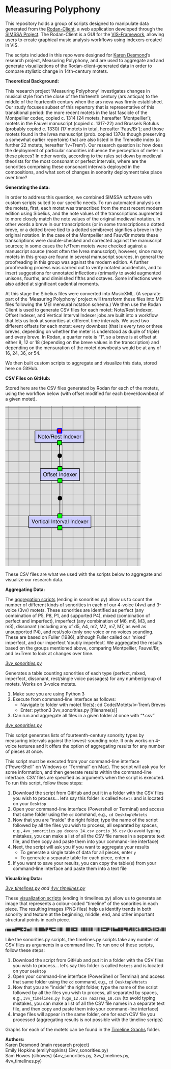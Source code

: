 # Measuring Polyphony

This repository holds a group of scripts designed to manipulate data generated from the [Rodan-Client](https://rodan.simssa.ca/client/), a web application developed through the [SIMSSA Project](simssa.ca). The Rodan-Client is a GUI for the [VIS-Framework](https://vis-framework.readthedocs.io/en/vis-framework-2.0.0/), allowing users to create graphical music analysis workflows using indexers created in VIS. 

The scripts included in this repo were designed for [Karen Desmond](http://www.arsmusicae.org/wordpress/)’s research project, Measuring Polyphony, and are used to aggregate and and generate visualizations of the Rodan-client-generated data in order to compare stylistic change in 14th-century motets.

**Theoretical Background:**

This research project ‘Measuring Polyphony’ investigates changes in musical style from the close of the thirteenth century (ars antiqua) to the middle of the fourteenth century when the ars nova was firmly established. Our study focuses subset of this repertory that is representative of this transitional period: the more recent motets in the last fascicle of the Montpellier codex, copied c. 1314 (24 motets, hereafter ‘Montpellier’); motets in the Fauvel manuscript (copied c. 1317-22) and Brussels Rotulus (probably copied c. 1330) (17 motets in total, hereafter ‘Fauv/Br’); and those motets found in the Ivrea manuscript (prob. copied 1370s though preserving a somewhat earlier repertoire) that are also listed in the Tremoille index (a further 22 motets, hereafter ‘Iv+Trem’). Our research question is: how does the deployment of particular sonorities influence the perception of meter in these pieces? In other words, according to the rules set down by medieval theorists for the most consonant or perfect intervals, where are the sonorities comprising these consonant intervals deployed in the compositions, and what sort of changes in sonority deployment take place over time?

**Generating the data:**

In order to address this question, we combined SIMSSA software with custom scripts suited to our specific needs. To run automated analysis on the motets, first, each motet was transcribed from the most recent modern edition using Sibelius, and the note values of the transcriptions augmented to more closely match the note values of the original medieval notation. In other words a breve in our transcriptions (or in some transcriptions a dotted breve, or a dotted breve tied to a dotted semibreve) signifies a breve in the original notation. In the case of the Montpellier and Fauv/Br motets these transcriptions were double-checked and corrected against the manuscript sources; in some cases the Iv/Trem motets were checked against a manuscript source (most often the Ivrea manuscript), however, since many motets in this group are found in several manuscript sources, in general the proofreading in this group was against the modern edition. A further proofreading process was carried out to verify notated accidentals, and to insert suggestions for unnotated inflections (primarily to avoid augmented unisons, fourths, and diminished fifths and octaves. Some inflections were also added at significant cadential moments. 

At this stage the Sibelius files were converted into MusicXML. (A separate part of the ‘Measuring Polyphony’ project will transform these files into MEI files following the MEI mensural notation schema.) We then use the Rodan Client is used to generate CSV files for each motet: Note/Rest Indexer, Offset Indexer, and Vertical Interval Indexer jobs are built into a workflow that lets us look at sonorities at different time intervals. We used two different offsets for each motet: every downbeat (that is every two or three breves, depending on whether the meter is understood as duple of triple) and every breve. In Rodan, a quarter note is “1”, so a breve is at offset at either 8, 12 or 18 (depending on the breve values in the transcription) and depending on the mensuration of the motet downbeats would be at any of 16, 24, 36, or 54.

We then built custom scripts to aggregate and visualize this data, stored here on GitHub.

**CSV Files on GitHub:**

Stored here are the CSV files generated by Rodan for each of the motets, using the workflow below (with offset modified for each breve/downbeat of a given motet).

![Rodan Workflow](https://github.com/ELVIS-Project/Measuring-Polyphony/blob/master/Screen%20Shot%202016-05-20%20at%203.56.58%20PM.png)

These CSV files are what we used with the scripts below to aggregate and visualize our research data.

**Aggregating Data:**

The [aggregation scripts](https://github.com/ELVIS-Project/Measuring-Polyphony/tree/master/Scripts) (ending in sonorities.py) allow us to count the number of different kinds of sonorities in each of our 4-voice (4vv) and 3-voice (3vv) motets. These sonorities are identified as perfect (any combination of P5, P8, P1, and supported P4), mixed (combination of perfect and imperfect), imperfect (any combination of M6, m6, M3, and m3), dissonant (including any of d5, A4, m2, M2, m7, M7, as well as unsupported P4), and rest/solo (only one voice or no voices sounding. These are based on Fuller (1986), although Fuller called our ‘mixed’ imperfect, and our imperfect ‘doubly imperfect’. We aggregated the results based on the groups mentioned above, comparing Montpellier, Fauvel/Br, and Iv+Trem to look at changes over time.

[*3vv_sonorities.py*](https://github.com/ELVIS-Project/Measuring-Polyphony/blob/master/Scripts/3vv_sonorities.py)

Generates a table counting sonorities of each type (perfect, mixed, imperfect, dissonant, rest/single voice passages) for any number/group of motets. Works on 3-voice motets.

1. Make sure you are using Python 3
2. Execute from command-line interface as follows:
    * Navigate to folder with motet file(s): cd Code/Motets/Iv-Trem\ Breves
    * Enter: python3 3vv_sonorities.py [filename(s)]
3. Can run and aggregate all files in a given folder at once with “*.csv”

[*4vv_sonorities.py*](https://github.com/ELVIS-Project/Measuring-Polyphony/blob/master/Scripts/4vv_sonorities.py)

This script generates lists of fourteenth-century sonority types by measuring intervals against the lowest-sounding note. It only works on 4-voice textures and it offers the option of aggregating results for any number of pieces at once.

This script must be executed from your command-line interface (“PowerShell” on Windows or “Terminal” on Mac). The script will ask you for some information, and then generate results within the command-line interface. CSV files are specified as arguments when the script is executed. To run this script, follow these steps:

1. Download the script from GitHub and put it in a folder with the CSV files you wish to process... let’s say this folder is called `Motets` and is located on your `Desktop`
2. Open your command-line interface (Powershell or Terminal) and access that same folder using the `cd` command, e.g., `cd Desktop\Motets`
3. Now that you are “inside” the right folder, type the name of the script followed by all the files you wish to process, all separated by spaces, e.g., `4vv_sonorities.py decens_24.csv portio_36.csv` (to avoid typing mistakes, you can make a list of all the CSV file names in a separate text file, and then copy and paste them into your command-line interface)
4. Next, the script will ask you if you want to aggregate your results
    * To generate a single table of data for all pieces, enter `y`
    * To generate a separate table for each piece, enter `n`
5. If you want to save your results, you can copy the table(s) from your command-line interface and paste them into a text file


**Visualizing Data:**

*[3vv_timelines.py](https://github.com/ELVIS-Project/Measuring-Polyphony/blob/master/Scripts/3vv_timelines.py) and [4vv_timelines.py](https://github.com/ELVIS-Project/Measuring-Polyphony/blob/master/Scripts/4vv_timelines.py)*

These [visualization scripts](https://github.com/ELVIS-Project/Measuring-Polyphony/tree/master/Scripts) (ending in timelines.py) allow us to generate an image that represents a colour-coded “timeline” of the sonorities in each piece. The resulting images (PNG files) help us identify trends in both sonority and texture at the beginning, middle, end, and other important structural points in each piece.

![Adesto](https://raw.githubusercontent.com/ELVIS-Project/Measuring-Polyphony/master/Timeline-Graphs/3vv/Fvl-Br/Fvl-Br-Breve/adesto_8.png)

Like the sonorities.py scripts, the timelines.py scripts take any number of CSV files as arguments in a command line. To run one of these scripts, follow these steps:

1. Download the script from GitHub and put it in a folder with the CSV files you wish to process... let’s say this folder is called `Motets` and is located on your `Desktop`
2. Open your command-line interface (PowerShell or Terminal) and access that same folder using the `cd` command, e.g., `cd Desktop\Motets`
3. Now that you are “inside” the right folder, type the name of the script followed by all the files you wish to process, all separated by spaces, e.g., `3vv_timelines.py hugo_12.csv nazarea_18.csv` (to avoid typing mistakes, you can make a list of all the CSV file names in a separate text file, and then copy and paste them into your command-line interface)
4. Image files will appear in the same folder, one for each CSV file you processed (aggregating results is not possible with the timeline scripts)

Graphs for each of the motets can be found in the [Timeline Graphs](https://github.com/ELVIS-Project/Measuring-Polyphony/tree/master/Timeline-Graphs) folder.

**Authors:** <br>
Karen Desmond (main research project) <br>
Emily Hopkins (emilyhopkins) (3vv_sonorities.py) <br>
Sam Howes (slhowes) (4vv_sonorities.py, 3vv_timelines.py, 4vv_timelines.py)
